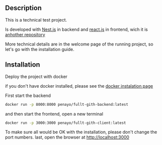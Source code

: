## Description

This is a technical test project.

Is developed with [Nest.js](https://nestjs.com/) in backend and [react.js](https://reactjs.org/) in frontend, wich it is [anhother repository](https://github.com/Penayo/fullt-gith-client)

More technical details are in the welcome page of the running project, so let's go with the installation guide.

## Installation
Deploy the project with docker

if you don't have docker installed, please see the [docker instalation page](https://www.docker.com/get-started/)

First start the backend

```bash
docker run -p 8000:8000 penayo/fullt-gith-backend:latest
```

and then start the frontend, open a new terminal

```bash
docker run -p 3000:3000 penayo/fullt-gith-client:latest
```

To make sure all would be OK with the installation, please don't change the port numbers.
last, open the browser at [http://localhost:3000](http://localhost:3000)
